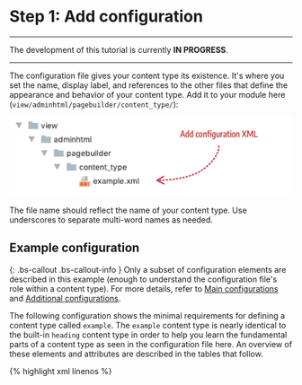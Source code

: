 <!-- {% raw %} -->

# Step 1: Add configuration

***
The development of this tutorial is currently **IN PROGRESS**.

***

The configuration file gives your content type its existence. It's where you set the name, display label, and references to the other files that define the appearance and behavior of your content type. Add it to your module here (`view/adminhtml/pagebuilder/content_type/`):

![Create config file](../images/step1-add-config-file.png)

The file name should reflect the name of your content type. Use underscores to separate multi-word names as needed. 

## Example configuration

{: .bs-callout .bs-callout-info }
Only a subset of configuration elements are described in this example (enough to understand the configuration file's role within a content type). For more details, refer to [Main configurations](../configurations/content-type-configuration.md) and [Additional configurations](../configurations/additional-configurations.md).


The following configuration shows the minimal requirements for defining a content type called `example`. The `example` content type is nearly identical to the built-in `heading` content type in order to help you learn the fundamental parts of a content type as seen in the configuration file here. An overview of these elements and attributes are described in the tables that follow.

{% highlight xml linenos %}

<?xml version="1.0"?>
<config xmlns:xsi="http://www.w3.org/2001/XMLSchema-instance" xsi:noNamespaceSchemaLocation="urn:magento:module:Magento_PageBuilder:etc/content_type.xsd">
  <type name="example"
        label="Example"
        group="elements"
        component="Magento_PageBuilder/js/content-type"
        preview_component="Vendor_Module/js/content-type/example/preview"
        master_component="Magento_PageBuilder/js/content-type/master"
        form="pagebuilder_example_form"
        icon="icon-pagebuilder-heading"
        sortOrder="21"
        translate="label">
    <children default_policy="deny"/>
    <appearances>
      <appearance name="default"
                  default="true"
                  preview_template="Vendor_Module/content-type/example/default/preview"
                  render_template="Vendor_Module/content-type/example/default/master"
                  reader="Magento_PageBuilder/js/master-format/read/configurable">
        <elements>
          <element name="main">
            <style name="text_align" source="text_align"/>
            <style name="border" source="border_style" converter="Magento_PageBuilder/js/converter/style/border-style"/>
            <style name="border_color" source="border_color"/>
            <style name="border_width" source="border_width" converter="Magento_PageBuilder/js/converter/style/border-width"/>
            <style name="border_radius" source="border_radius" converter="Magento_PageBuilder/js/converter/style/remove-px"/>
            <style name="display" source="display" converter="Magento_PageBuilder/js/converter/style/display" preview_converter="Magento_PageBuilder/js/converter/style/preview/display"/>
            <style name="margins" storage_key="margins_and_padding" reader="Magento_PageBuilder/js/property/margins" converter="Magento_PageBuilder/js/converter/style/margins"/>
            <style name="padding" storage_key="margins_and_padding" reader="Magento_PageBuilder/js/property/paddings" converter="Magento_PageBuilder/js/converter/style/paddings"/>
            <attribute name="name" source="data-role"/>
            <attribute name="appearance" source="data-appearance"/>
            <html name="example_text" converter="Magento_PageBuilder/js/converter/html/tag-escaper"/>
            <css name="css_classes"/>
          </element>
        </elements>
      </appearance>
    </appearances>
  </type>
</config>

{% endhighlight %}

## The `type` node

The `<type>` node defines the key properties of your content type. The attributes are described here:

| Attribute           | Description                                                                                                                                                                                                                                                                                                                                       |
|---------------------|---------------------------------------------------------------------------------------------------------------------------------------------------------------------------------------------------------------------------------------------------------------------------------------------------------------------------------------------------|
| `name`              | Name of the content type that Magento uses for XML merging. The convention for using multi-word names is to separate the words with hyphens.                                                                                                                                                                                                      |
| `label`             | Label displayed in the Page Builder panel, option menu, and on the Admin stage.                                                                                                                                                                                                                                                                   |
| `group`             | Group or category in the panel menu where your content type is displayed. The default groups are Layout, Elements, Media, and Add Content. See [Panel configurations](../configurations/panel-configurations.md) for more details.                                                                                                                |
| `component`         | Currently there are two component types to choose from: `content-type` and `content-type-collection`. Use `Magento_PageBuilder/js/content-type` for static content types that do not have children. Use `Magento_PageBuilder/js/content-type-collection` for content types that can contain children, otherwise known as container content types. |
| `preview_component` | JavaScript file that provides preview-specific rendering logic within the Admin UI.                                                                                                                                                                                                                                                               |
| `master_component`  | JavaScript file that provides master format rendering logic generic for all appearances of your content type when rendered on the storefront.                                                                                                                                                                                                     |
| `form`              | UI component form that provides the form controls for editing your content type.                                                                                                                                                                                                                                                                  |
| `icon`              | Optional. PNG or SVG image displayed in the Page Builder panel alongside the label.                                                                                                                                                                                                                                                               |
| `is_hideable`       | Optional. Default `true`. Include it only when you want to set it to `false` to prevent the end-user from hiding your  content type on demand, using a button (eye icon) in the options menu. A setting of false will remove the hide button from the options menu.                                                                               |
| `translate`         | Identifies the attribute you want Magento to translate. Here, the `label` value is set for translation.                                                                                                                                                                                                                                           |

## The `appearance` node

The purpose of the `<appearance>` node in a configuration is to define how your content type appears when it is dragged on the stage in the in the Admin UI (using the`preview.html` template) and when it's displayed in the storefront for customers (using the `master.html` template).

The `<appearance>` attributes are described as follows:

| Attribute          | Description                                                                                                                                             |
|--------------------|---------------------------------------------------------------------------------------------------------------------------------------------------------|
| `name`             | Name of the appearance for extending as needed.                                                                                                         |
| `default`          | Content types must specify one of the appearances as the default appearance. That means if you only have one appearance, it must be set as the default. |
| `preview_template` | `preview.html` - the HTML template for rendering the preview appearance of a content type within the Admin.                                             |
| `render_template`  | `master.html` - the HTML template for rendering the storefront appearance of a content type for customers.                                              |
| `reader`           | Reads data for the content type from the master format                                                                                                  |

All content types must have at least one `<appearance>` defined within the `<appearances>` node.

## The `elements` node

The purpose of `<elements>` node in the configuration is to map the data from the form to the content type's master format so that the values entered in the editor can be stored and rendered correctly within both the Admin preview and the storefront. These nodes will be explained more fully in Step 4: Add editor.

## Next

At this point, if you try to view Page Builder you get an error noting that the `preview_template` and `render_template` from the `<appearance>` element are missing. These templates are referenced in the `example.xml` config file, but we have not yet created them. Let's do that next in [Step 2: Add templates](step-2-add-templates.md).

<!-- {% endraw %} -->
